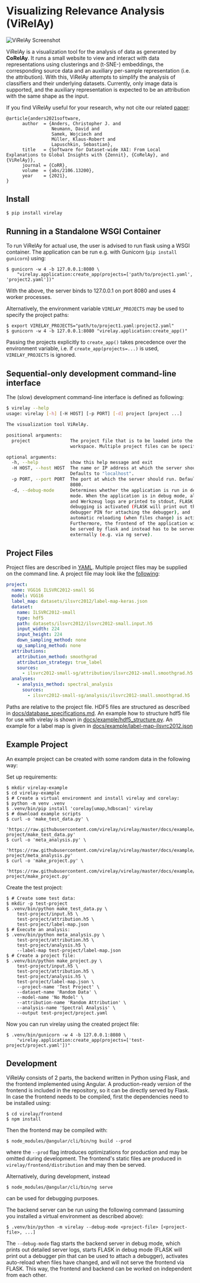 # Visualizing Relevance Analysis (ViRelAy)
![ViRelAy Screenshot](https://raw.githubusercontent.com/virelay/virelay/master/docs/img/virelay-screenshot.png)

ViRelAy is a visualization tool for the analysis of data as generated by **CoRelAy**.
It runs a small website to view and interact with data representations using clusterings and
(t-SNE-) embeddings, the corresponding source data and an auxiliary per-sample representation (i.e. the attribution).
With this, ViRelAy attempts to simplify the analysis of classifiers and their underlying datasets.
Currently, only image data is supported, and the auxiliary representation is expected to be an attribution with the same shape as the input.

If you find ViRelAy useful for your research, why not cite our related [paper](https://arxiv.org/abs/2106.13200):
```
@article{anders2021software,
      author  = {Anders, Christopher J. and
                 Neumann, David and
                 Samek, Wojciech and
                 Müller, Klaus-Robert and
                 Lapuschkin, Sebastian},
      title   = {Software for Dataset-wide XAI: From Local Explanations to Global Insights with {Zennit}, {CoRelAy}, and {ViRelAy}},
      journal = {CoRR},
      volume  = {abs/2106.13200},
      year    = {2021},
}
```

## Install
```sh
$ pip install virelay
```

## Running in a Standalone WSGI Container
To run ViRelAy for actual use, the user is advised to run flask using a WSGI container.
The application can be run e.g. with Gunicorn (`pip install gunicorn`) using:

```shell
$ gunicorn -w 4 -b 127.0.0.1:8080 \
    "virelay.application:create_app(projects=['path/to/project1.yaml', 'project2.yaml'])"
```
With the above, the server binds to 127.0.0.1 on port 8080 and uses 4 worker processes.

Alternatively, the environment variable `VIRELAY_PROJECTS` may be used to specify the project paths:
```shell
$ export VIRELAY_PROJECTS="path/to/project1.yaml:project2.yaml"
$ gunicorn -w 4 -b 127.0.0.1:8080 "virelay.application:create_app()"
```

Passing the projects explicitly to `create_app()` takes precedence over the
environment variable, i.e. if `create_app(projects=...)` is used,
`VIRELAY_PROJECTS` is ignored.

## Sequential-only development command-line interface
The (slow) development command-line interface is defined as following:

```sh
$ virelay --help
usage: virelay [-h] [-H HOST] [-p PORT] [-d] project [project ...]

The visualization tool ViRelAy.

positional arguments:
  project               The project file that is to be loaded into the
                        workspace. Multiple project files can be specified.

optional arguments:
  -h, --help            show this help message and exit
  -H HOST, --host HOST  The name or IP address at which the server should run.
                        Defaults to "localhost".
  -p PORT, --port PORT  The port at which the server should run. Defaults to
                        8080.
  -d, --debug-mode      Determines whether the application is run in debug
                        mode. When the application is in debug mode, all FLASK
                        and Werkzeug logs are printed to stdout, FLASK
                        debugging is activated (FLASK will print out the
                        debugger PIN for attaching the debugger), and
                        automatic reloading (when files change) is activated.
                        Furthermore, the frontend of the application will not
                        be served by flask and instead has to be served
                        externally (e.g. via ng serve).
```


## Project Files
Project files are described in [YAML](https://yaml.org/).
Multiple project files may be supplied on the command line.
A project file may look like the [following](https://github.com/virelay/virelay/blob/master/docs/example/ilsvrc2012/project-sg.yaml):

```yaml
project:
  name: VGG16 ILSVRC2012-small SG
  model: VGG16
  label_map: datasets/ilsvrc2012/label-map-keras.json
  dataset:
    name: ILSVRC2012-small
    type: hdf5
    path: datasets/ilsvrc2012/ilsvrc2012-small.input.h5
    input_width: 224
    input_height: 224
    down_sampling_method: none
    up_sampling_method: none
  attributions:
    attribution_method: smoothgrad
    attribution_strategy: true_label
    sources:
      - ilsvrc2012-small-sg/attribution/ilsvrc2012-small.smoothgrad.h5
  analyses:
    - analysis_method: spectral_analysis
      sources:
        - ilsvrc2012-small-sg/analysis/ilsvrc2012-small.smoothgrad.h5
```

Paths are relative to the project file. HDF5 files are structured as described in [docs/database_specifications.md](https://github.com/virelay/virelay/blob/master/docs/database_specifications.md).
An example how to structure hdf5 file for use with virelay is shown in [docs/example/hdf5_structure.py](https://github.com/virelay/virelay/blob/master/docs/example/hdf5_structure.py).
An example for a label map is given in [docs/example/label-map-ilsvrc2012.json](https://github.com/virelay/virelay/blob/master/docs/example/ilsvrc2012/label-map.json)

## Example Project
An example project can be created with some random data in the following way:

Set up requirements:
```shell
$ mkdir virelay-example
$ cd virelay-example
$ # Create a virtual environment and install virelay and corelay:
$ python -m venv .venv
$ .venv/bin/pip install 'corelay[umap,hdbscan]' virelay
$ # download example scripts
$ curl -o 'make_test_data.py' \
    'https://raw.githubusercontent.com/virelay/virelay/master/docs/example/test-project/make_test_data.py'
$ curl -o 'meta_analysis.py' \
    'https://raw.githubusercontent.com/virelay/virelay/master/docs/example/test-project/meta_analysis.py'
$ curl -o 'make_project.py' \
    'https://raw.githubusercontent.com/virelay/virelay/master/docs/example/test-project/make_project.py'
```

Create the test project:
```shell
$ # Create some test data:
$ mkdir -p test-project
$ .venv/bin/python make_test_data.py \
    test-project/input.h5 \
    test-project/attribution.h5 \
    test-project/label-map.json
$ # Execute an analysis:
$ .venv/bin/python meta_analysis.py \
    test-project/attribution.h5 \
    test-project/analysis.h5 \
    --label-map test-project/label-map.json
$ # Create a project file:
$ .venv/bin/python make_project.py \
    test-project/input.h5 \
    test-project/attribution.h5 \
    test-project/analysis.h5 \
    test-project/label-map.json \
    --project-name 'Test Project' \
    --dataset-name 'Random Data' \
    --model-name 'No Model' \
    --attribution-name 'Random Attribution' \
    --analysis-name 'Spectral Analysis' \
    --output test-project/project.yaml
```

Now you can run virelay using the created project file:
```shell
$ .venv/bin/gunicorn -w 4 -b 127.0.0.1:8080 \
    "virelay.application:create_app(projects=['test-project/project.yaml'])"
```

## Development
ViRelAy consists of 2 parts, the backend written in Python using Flask, and the frontend implemented using Angular.
A production-ready version of the frontend is included in the repository, so it can be directly served by Flask.
In case the frontend needs to be compiled, first the dependencies need to be installed using:
```shell
$ cd virelay/frontend
$ npm install
```

Then the frontend may be compiled with:
```shell
$ node_modules/@angular/cli/bin/ng build --prod
```
where the `--prod` flag introduces optimizations for production and may be omitted during development.
The frontend's static files are produced in `virelay/frontend/distribution` and may then be served.

Alternatively, during development, instead
```shell
$ node_modules/@angular/cli/bin/ng serve
```
can be used for debugging purposes.

The backend server can be run using the following command (assuming you installed a virtual environment as described above):

```shell
$ .venv/bin/python -m virelay --debug-mode <project-file> [<project-file>, ...]
```

The `--debug-mode` flag starts the backend server in debug mode, which prints out detailed server logs, starts FLASK in debug mode (FLASK will print out a debugger pin that can be used to attach a debugger), activates auto-reload when files have changed, and will not serve the frontend via FLASK. This way, the frontend and backend can be worked on independent from each other.
